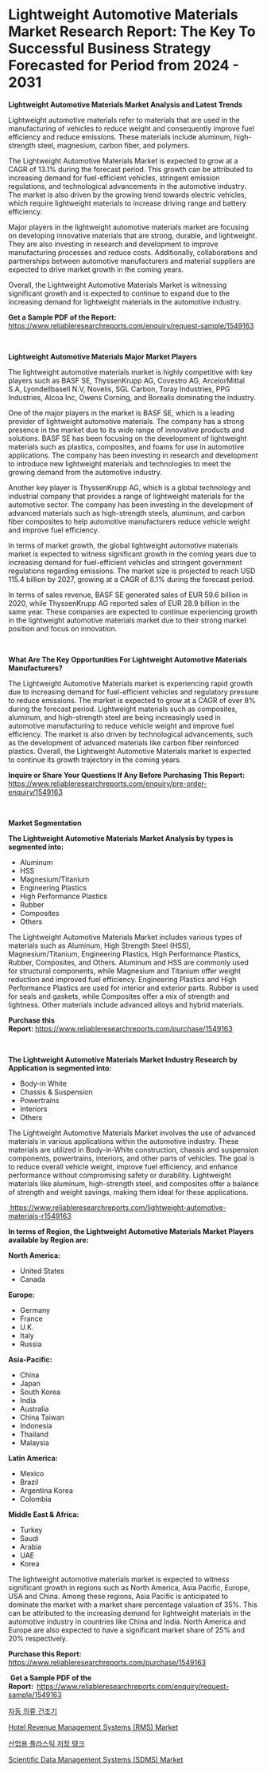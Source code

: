 <p><h1>Lightweight Automotive Materials Market Research Report: The Key To Successful Business Strategy Forecasted for Period from 2024 - 2031</h1></p><p><strong>Lightweight Automotive Materials Market Analysis and Latest Trends</strong></p>
<p><p>Lightweight automotive materials refer to materials that are used in the manufacturing of vehicles to reduce weight and consequently improve fuel efficiency and reduce emissions. These materials include aluminum, high-strength steel, magnesium, carbon fiber, and polymers.</p><p>The Lightweight Automotive Materials Market is expected to grow at a CAGR of 13.1% during the forecast period. This growth can be attributed to increasing demand for fuel-efficient vehicles, stringent emission regulations, and technological advancements in the automotive industry. The market is also driven by the growing trend towards electric vehicles, which require lightweight materials to increase driving range and battery efficiency.</p><p>Major players in the lightweight automotive materials market are focusing on developing innovative materials that are strong, durable, and lightweight. They are also investing in research and development to improve manufacturing processes and reduce costs. Additionally, collaborations and partnerships between automotive manufacturers and material suppliers are expected to drive market growth in the coming years.</p><p>Overall, the Lightweight Automotive Materials Market is witnessing significant growth and is expected to continue to expand due to the increasing demand for lightweight materials in the automotive industry.</p></p>
<p><strong>Get a Sample PDF of the Report:&nbsp;</strong> <a href="https://www.reliableresearchreports.com/enquiry/request-sample/1549163">https://www.reliableresearchreports.com/enquiry/request-sample/1549163</a></p>
<p>&nbsp;</p>
<p><strong>Lightweight Automotive Materials Major Market Players</strong></p>
<p><p>The lightweight automotive materials market is highly competitive with key players such as BASF SE, ThyssenKrupp AG, Covestro AG, ArcelorMittal S.A, Lyondellbasell N.V, Novelis, SGL Carbon, Toray Industries, PPG Industries, Alcoa Inc, Owens Corning, and Borealis dominating the industry.</p><p>One of the major players in the market is BASF SE, which is a leading provider of lightweight automotive materials. The company has a strong presence in the market due to its wide range of innovative products and solutions. BASF SE has been focusing on the development of lightweight materials such as plastics, composites, and foams for use in automotive applications. The company has been investing in research and development to introduce new lightweight materials and technologies to meet the growing demand from the automotive industry.</p><p>Another key player is ThyssenKrupp AG, which is a global technology and industrial company that provides a range of lightweight materials for the automotive sector. The company has been investing in the development of advanced materials such as high-strength steels, aluminum, and carbon fiber composites to help automotive manufacturers reduce vehicle weight and improve fuel efficiency.</p><p>In terms of market growth, the global lightweight automotive materials market is expected to witness significant growth in the coming years due to increasing demand for fuel-efficient vehicles and stringent government regulations regarding emissions. The market size is projected to reach USD 115.4 billion by 2027, growing at a CAGR of 8.1% during the forecast period.</p><p>In terms of sales revenue, BASF SE generated sales of EUR 59.6 billion in 2020, while ThyssenKrupp AG reported sales of EUR 28.9 billion in the same year. These companies are expected to continue experiencing growth in the lightweight automotive materials market due to their strong market position and focus on innovation.</p></p>
<p>&nbsp;</p>
<p><strong>What Are The Key Opportunities For Lightweight Automotive Materials Manufacturers?</strong></p>
<p><p>The Lightweight Automotive Materials market is experiencing rapid growth due to increasing demand for fuel-efficient vehicles and regulatory pressure to reduce emissions. The market is expected to grow at a CAGR of over 8% during the forecast period. Lightweight materials such as composites, aluminum, and high-strength steel are being increasingly used in automotive manufacturing to reduce vehicle weight and improve fuel efficiency. The market is also driven by technological advancements, such as the development of advanced materials like carbon fiber reinforced plastics. Overall, the Lightweight Automotive Materials market is expected to continue its growth trajectory in the coming years.</p></p>
<p><strong>Inquire or Share Your Questions If Any Before Purchasing This Report:</strong> <a href="https://www.reliableresearchreports.com/enquiry/pre-order-enquiry/1549163">https://www.reliableresearchreports.com/enquiry/pre-order-enquiry/1549163</a></p>
<p>&nbsp;</p>
<p><strong>Market Segmentation</strong></p>
<p><strong>The Lightweight Automotive Materials Market Analysis by types is segmented into:</strong></p>
<p><ul><li>Aluminum</li><li>HSS</li><li>Magnesium/Titanium</li><li>Engineering Plastics</li><li>High Performance Plastics</li><li>Rubber</li><li>Composites</li><li>Others</li></ul></p>
<p><p>The Lightweight Automotive Materials Market includes various types of materials such as Aluminum, High Strength Steel (HSS), Magnesium/Titanium, Engineering Plastics, High Performance Plastics, Rubber, Composites, and Others. Aluminum and HSS are commonly used for structural components, while Magnesium and Titanium offer weight reduction and improved fuel efficiency. Engineering Plastics and High Performance Plastics are used for interior and exterior parts. Rubber is used for seals and gaskets, while Composites offer a mix of strength and lightness. Other materials include advanced alloys and hybrid materials.</p></p>
<p><strong>Purchase this Report:&nbsp;</strong><a href="https://www.reliableresearchreports.com/purchase/1549163">https://www.reliableresearchreports.com/purchase/1549163</a></p>
<p>&nbsp;</p>
<p><strong>The Lightweight Automotive Materials Market Industry Research by Application is segmented into:</strong></p>
<p><ul><li>Body-in White</li><li>Chassis & Suspension</li><li>Powertrains</li><li>Interiors</li><li>Others</li></ul></p>
<p><p>The Lightweight Automotive Materials Market involves the use of advanced materials in various applications within the automotive industry. These materials are utilized in Body-in-White construction, chassis and suspension components, powertrains, interiors, and other parts of vehicles. The goal is to reduce overall vehicle weight, improve fuel efficiency, and enhance performance without compromising safety or durability. Lightweight materials like aluminum, high-strength steel, and composites offer a balance of strength and weight savings, making them ideal for these applications.</p></p>
<p><a href="https://www.reliableresearchreports.com/lightweight-automotive-materials-r1549163">&nbsp;https://www.reliableresearchreports.com/lightweight-automotive-materials-r1549163</a></p>
<p><strong>In terms of Region, the Lightweight Automotive Materials Market Players available by Region are:</strong></p>
<p>
    <p> <strong> North America: </strong>
        <ul>
            <li>United States</li>
            <li>Canada</li>
        </ul>
        </p> 
    <p> <strong> Europe: </strong>
        <ul>
            <li>Germany</li>
            <li>France</li>
            <li>U.K.</li>
            <li>Italy</li>
            <li>Russia</li>
        </ul>
        </p> 
    <p> <strong> Asia-Pacific: </strong>
        <ul>
            <li>China</li>
            <li>Japan</li>
            <li>South Korea</li>
            <li>India</li>
            <li>Australia</li>
            <li>China Taiwan</li>
            <li>Indonesia</li>
            <li>Thailand</li>
            <li>Malaysia</li>
        </ul>
        </p> 
    <p> <strong> Latin America: </strong>
        <ul>
            <li>Mexico</li>
            <li>Brazil</li>
            <li>Argentina Korea</li>
            <li>Colombia</li>
        </ul>
        </p> 
    <p> <strong> Middle East & Africa: </strong>
        <ul>
            <li>Turkey</li>
            <li>Saudi</li>
            <li>Arabia</li>
            <li>UAE</li>
            <li>Korea</li>
        </ul>
    </p>
    </p>
<p><p>The lightweight automotive materials market is expected to witness significant growth in regions such as North America, Asia Pacific, Europe, USA and China. Among these regions, Asia Pacific is anticipated to dominate the market with a market share percentage valuation of 35%. This can be attributed to the increasing demand for lightweight materials in the automotive industry in countries like China and India. North America and Europe are also expected to have a significant market share of 25% and 20% respectively.</p></p>
<p><strong>Purchase this Report: </strong><a href="https://www.reliableresearchreports.com/purchase/1549163">https://www.reliableresearchreports.com/purchase/1549163</a></p>
<p>&nbsp;<strong>Get a Sample PDF of the Report:&nbsp;&nbsp;</strong><a href="https://www.reliableresearchreports.com/enquiry/request-sample/1549163">https://www.reliableresearchreports.com/enquiry/request-sample/1549163</a></p>
<p><strong></strong></p>
<p><p><a href="https://medium.com/@juddmetz/%EC%9E%90%EB%8F%99-%EC%9D%98%EB%A5%98-%EA%B1%B4%EC%A1%B0%EA%B8%B0-%EC%8B%9C%EC%9E%A5-%EC%A0%84%EB%A7%9D-%EC%82%B0%EC%97%85-%EA%B0%9C%EC%9A%94-%EB%B0%8F-%EC%98%88%EC%B8%A1-2024%EB%85%84%EB%B6%80%ED%84%B0-2031%EB%85%84%EA%B9%8C%EC%A7%80-e698329be62d">자동 의류 건조기</a></p><p><a href="https://github.com/labibmmn112/Market-Research-Report-List-1/blob/main/hotel-revenue-management-systems-rms-market.md">Hotel Revenue Management Systems (RMS) Market</a></p><p><a href="https://medium.com/@dellkoepp03/%EC%82%B0%EC%97%85%EC%9A%A9-%ED%94%8C%EB%9D%BC%EC%8A%A4%ED%8B%B1-%EC%A0%80%EC%9E%A5-%ED%83%B1%ED%81%AC-%EC%8B%9C%EC%9E%A5-2031%EB%85%84%EA%B9%8C%EC%A7%80%EC%9D%98-%ED%8A%B8%EB%A0%8C%EB%93%9C-%EC%98%88%EC%B8%A1-%EB%B0%8F-%EA%B2%BD%EC%9F%81-%EB%B6%84%EC%84%9D-fc4a38d464ae">산업용 플라스틱 저장 탱크</a></p><p><a href="https://github.com/vregtldg37/Market-Research-Report-List-1/blob/main/scientific-data-management-systems-sdms-market.md">Scientific Data Management Systems (SDMS) Market</a></p></p>